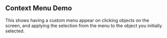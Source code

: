 ## Context Menu Demo
This shows having a custom menu appear on clicking objects on the screen, and applying the selection from the menu to the object you initially selected.
